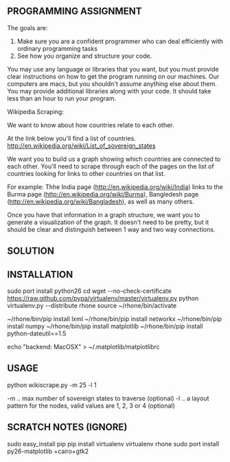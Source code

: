 PROGRAMMING ASSIGNMENT
----------------------

The goals are: 

1) Make sure you are a confident programmer who can deal efficiently with ordinary programming tasks
2) See how you organize and structure your code. 

You may use any language or libraries that you want, but you must provide clear instructions on how to get the program running on our machines. Our computers are macs, but you shouldn't assume anything else about them.  You may provide additional libraries along with your code. It should take less than an hour to run your program. 


Wikipedia Scraping:

We want to know about how countries relate to each other. 

At the link below you'll find a list of countries. 
http://en.wikipedia.org/wiki/List_of_sovereign_states

We want you to build us a graph showing which countries are connected to each other. You'll need to scrape through each of the pages on the list of countries looking for links to other countries on that list. 

For example: 
Thhe India page (http://en.wikipedia.org/wiki/India) links to the Burma page (http://en.wikipedia.org/wiki/Burma), Bangledesh page (http://en.wikipedia.org/wiki/Bangladesh), as well as many others. 

Once you have that information in a graph structure, we want you to generate a visualization of the graph. It doesn't need to be pretty, but it should be clear and distinguish between 1 way and two way connections.  



SOLUTION
--------

INSTALLATION
------------

sudo port install python26
cd
wget --no-check-certificate https://raw.github.com/pypa/virtualenv/master/virtualenv.py
python virtualenv.py --distribute rhone
source ~/rhone/bin/activate

~/rhone/bin/pip install lxml
~/rhone/bin/pip install networkx
~/rhone/bin/pip install numpy
~/rhone/bin/pip install matplotlib
~/rhone/bin/pip install python-dateutil==1.5

echo "backend: MacOSX" > ~/.matplotlib/matplotlibrc


USAGE
-----

python wikiscrape.py -m 25 -l 1

-m .. max number of sovereign states to traverse (optional)
-l .. a layout pattern for the nodes, valid values are 1, 2, 3 or 4 (optional)


SCRATCH NOTES (IGNORE)
----------------------

sudo easy_install pip
pip install virtualenv
virtualenv rhone
sudo port install py26-matplotlib +cairo+gtk2

